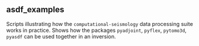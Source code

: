 
asdf_examples
------------------------

Scripts illustrating how the `computational-seismology` data processing suite works in practice. Shows how the packages `pyadjoint`, `pyflex`, `pytomo3d`, `pyasdf` can be used together in an inversion.

